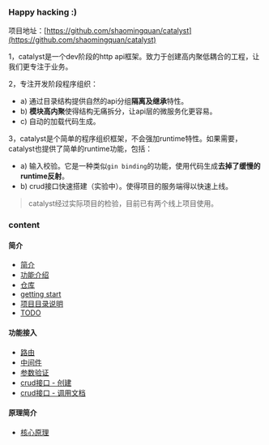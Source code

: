 ### Happy hacking :\)

项目地址：[https://github.com/shaomingquan/catalyst](https://github.com/shaomingquan/catalyst)

1，catalyst是一个dev阶段的http api框架。致力于创建高内聚低耦合的工程，让我们更专注于业务。

2，专注开发阶段程序组织：

* a\) 通过目录结构提供自然的api分组**隔离及继承**特性。
* b\) **模块高内聚**使得结构无痛拆分，让api层的微服务化更容易。
* c\) 自动的加载代码生成。

3，catalyst是个简单的程序组织框架，不会强加runtime特性。如果需要，catalyst也提供了简单的runtime功能，包括：

* a\) 输入校验。它是一种类似`gin binding`的功能，使用代码生成**去掉了缓慢的runtime反射**。
* b\) crud接口快速搭建（实验中）。使得项目的服务端得以快速上线。

> catalyst经过实际项目的检验，目前已有两个线上项目使用。

### content

#### 简介

* [简介](README.md)
* [功能介绍](jian-jie.md)
* [仓库](cang-ku.md)
* [getting start](an-zhuang-yun-xing.md)
* [项目目录说明](mu-lu-jian-jie.md)
* [TODO](todo.md)

#### 功能接入

* [路由](methods.md)
* [中间件](zi-dong-de-lu-you-ming-ming-kong-jian.md)
* [参数验证](can-shu-yan-zheng.md)
* [crud接口 - 创建](curdjie-kou.md)
* [crud接口 - 调用文档](curdjie-kou-diao-yong-wen-dang.md)

#### 原理简介

* [核心原理](yuan-li-jian-jie/he-xin-yuan-li.md)



